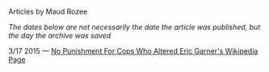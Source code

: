 Articles by Maud Rozee

*The dates below are not necessarily the date the article was published, but the day the archive was saved*

3/17 2015 — [No Punishment For Cops Who Altered Eric Garner\'s Wikipedia Page](https://web.archive.org/web/20150317072534/http://gothamist.com/2015/03/16/no_punishment_for_cops_who_altered.php)  
